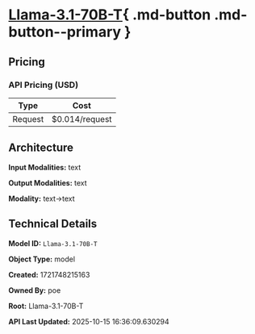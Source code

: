 # [Llama-3.1-70B-T](https://poe.com/Llama-3.1-70B-T){ .md-button .md-button--primary }

## Pricing

### API Pricing (USD)

| Type | Cost |
|------|------|
| Request | $0.014/request |

## Architecture

**Input Modalities:** text

**Output Modalities:** text

**Modality:** text->text


## Technical Details

**Model ID:** `Llama-3.1-70B-T`

**Object Type:** model

**Created:** 1721748215163

**Owned By:** poe

**Root:** Llama-3.1-70B-T

**API Last Updated:** 2025-10-15 16:36:09.630294
